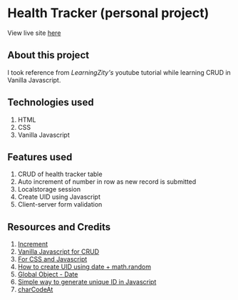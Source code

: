 # Health Tracker (personal project)

View live site [here](https://health-tracker-site.netlify.app/)

## About this project

I took reference from _LearningZity's_ youtube tutorial while learning CRUD in Vanilla Javascript.

## Technologies used

1. HTML
2. CSS
3. Vanilla Javascript

## Features used

1. CRUD of health tracker table
2. Auto increment of number in row as new record is submitted
3. Localstorage session
4. Create UID using Javascript
5. Client-server form validation

## Resources and Credits

1. [Increment](http://jsfiddle.net/weERF/)
2. [Vanilla Javascript for CRUD](https://www.youtube.com/watch?v=MKD0Vsu0Ikw&t=1223s)
3. [For CSS and Javascript](https://www.w3schools.com/)
4. [How to create UID using date + math.random](https://stackoverflow.com/questions/8012002/create-a-unique-number-with-javascript-time)
5. [Global Object - Date](https://developer.mozilla.org/en-US/docs/Web/JavaScript/Reference/Global_Objects/Date)
6. [Simple way to generate unique ID in Javascript](https://paulius-repsys.medium.com/simplest-possible-way-to-generate-unique-id-in-javascript-a0d7566f3b0c)
7. [charCodeAt](https://www.w3schools.com/jsref/jsref_charcodeat.asp)

